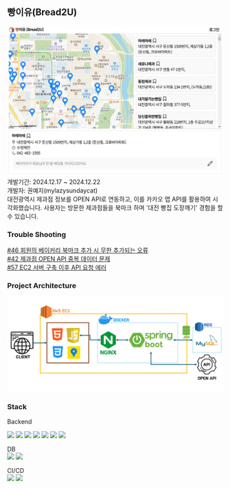 ## 빵이유(Bread2U)
<img src="./Docs/image/bread2u_main.png">
<br>개발기간: 2024.12.17 ~ 2024.12.22
<br>개발자: 권예지(mylazysundaycat)
<br>대전광역시 제과점 정보를 OPEN API로 연동하고, 이를 카카오 맵 API를 활용하여 시각화했습니다.
사용자는 방문한 제과점들을 북마크 하며 '대전 빵집 도장깨기' 경험을 할 수 있습니다.

### Trouble Shooting
[#46 회원의 베이커리 북마크 추가 시 무한 추가되는 오류](https://github.com/users/mylazysundaycat/projects/3?pane=issue&itemId=91496282&issue=mylazysundaycat%7Cbread2u%7C46)
<br>[#42 제과점 OPEN API 중복 데이터 문제](https://github.com/users/mylazysundaycat/projects/3/views/1?pane=issue&itemId=91447981&issue=mylazysundaycat%7Cbread2u%7C42)
<br>[#57 EC2 서버 구축 이후 API 요청 에러](https://github.com/users/mylazysundaycat/projects/3/views/1?pane=issue&itemId=91707833&issue=mylazysundaycat%7Cbread2u%7C57)

### Project Architecture

<img src="./Docs/image/bread2u_architecture.png">


### Stack

Backend<br>

<img src="https://img.shields.io/badge/java-007396?style=for-the-badge&logo=openjdk&logoColor=white">
<img src="https://img.shields.io/badge/spring-6DB33F?style=for-the-badge&logo=spring&logoColor=white">
<img src="https://img.shields.io/badge/Spring Boot-47A248?style=for-the-badge&logo=Spring Boot&logoColor=white">
<img src="https://img.shields.io/badge/Spring Data-FF5E00?style=for-the-badge&logo=spring&logoColor=white">
<img src="https://img.shields.io/badge/JWT-000000?style=for-the-badge&logo=json-web-tokens&logoColor=white">
<img src="https://img.shields.io/badge/OAuth-4285F4?style=for-the-badge&logo=oauth&logoColor=white">
<img src="https://img.shields.io/badge/AWS EC2-232F3E?style=for-the-badge&logo=AWS&logoColor=white">

DB<br>
<img src="https://img.shields.io/badge/mysql-4479A1?style=for-the-badge&logo=mysql&logoColor=white">
<img src="https://img.shields.io/badge/H2-0078D7?style=for-the-badge&logo=h2&logoColor=white">

CI/CD<br>
<img src="https://img.shields.io/badge/Docker-2496ED?style=for-the-badge&logo=docker&logoColor=white">
<img src="https://img.shields.io/badge/Nginx-47A248?style=for-the-badge&logo=nginx&logoColor=white">

